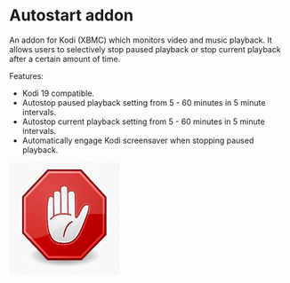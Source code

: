 # Autostart addon
An addon for Kodi (XBMC) which monitors video and music playback.  It allows users to selectively stop paused playback or stop  current playback after a certain amount of time.

Features:
- Kodi 19 compatible.
- Autostop paused playback setting from 5 - 60 minutes in 5 minute intervals.
- Autostop current playback setting from 5 - 60 minutes in 5 minute intervals.
- Automatically engage Kodi screensaver when stopping paused playback.

<img src="/resources/icon.png" width="40%">

